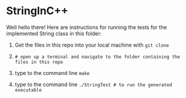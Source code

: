 StringInC++
===========
Well hello there! Here are instructions for running the tests for the implemented String class in this folder:

1. Get the files in this repo into your local machine with ```git clone```

2. ```# open up a terminal and navigate to the folder containing the files in this repo```

3. type to the command line ```make```

4. type to the command line ```./StringTest # to run the generated executable``` 